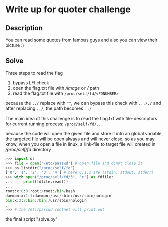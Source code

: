 # Write up for quoter challenge

## Description
You can read some quotes from famous guys and also you can view their picture :)

## Solve

Three steps to read the flag

1. bypass LFI check
2. open the flag.txt file with */image* or */* path
3. read the flag.txt file with `/proc/self/fd/<FDNUMBER>`


because the `../` replace with `""`, we can bypass this check with `..././` and after replacing `../`, the path becomes `../`

The main idea of this challenge is to read the flag.txt with file-descriptors for current running process: `/proc/self/fd/...`

because the code will open the given file and store it into an global variable, the targeted file will be open always and will never close, so as you may know, when you open a file in linux, a link-file to target file will created in */proc/self/fd* directory

```python
>>> import os
>>> file = open("/etc/passwd") # open file and donot close it
>>> os.listdir("/proc/self/fd")
['0', '1', '2', '3', '4'] # here 0,1,2 are (stdin, stdout, stderr)
>>> with open("/proc/self/fd/3", "r") as fdfile:
...		print(fdfile.read())
...
root:x:0:0:root:/root:/bin/bash
daemon:x:1:1:daemon:/usr/sbin:/usr/sbin/nologin
bin:x:2:2:bin:/bin:/usr/sbin/nologin
...
>>> # the /etc/passwd contnet will print out
```


the final script "solve.py"